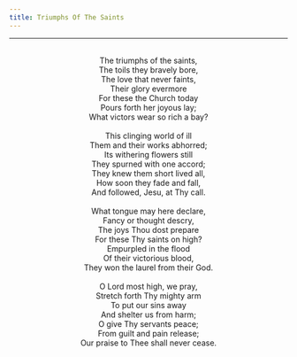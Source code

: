 ```yaml
---
title: Triumphs Of The Saints
---
```


---
<center>
<br/>
The triumphs of the saints,<br/>
The toils they bravely bore,<br/>
The love that never faints,<br/>
Their glory evermore<br/>
For these the Church today<br/>
Pours forth her joyous lay;<br/>
What victors wear so rich a bay?<br/>
<br/>
This clinging world of ill<br/>
Them and their works abhorred;<br/>
Its withering flowers still<br/>
They spurned with one accord;<br/>
They knew them short lived all,<br/>
How soon they fade and fall,<br/>
And followed, Jesu, at Thy call.<br/>
<br/>
What tongue may here declare,<br/>
Fancy or thought descry,<br/>
The joys Thou dost prepare<br/>
For these Thy saints on high?<br/>
Empurpled in the flood<br/>
Of their victorious blood,<br/>
They won the laurel from their God.<br/>
<br/>
O Lord most high, we pray,<br/>
Stretch forth Thy mighty arm<br/>
To put our sins away<br/>
And shelter us from harm;<br/>
O give Thy servants peace;<br/>
From guilt and pain release;<br/>
Our praise to Thee shall never cease.<br/>

</center>